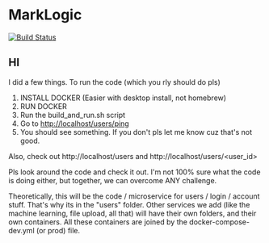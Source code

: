 # MarkLogic
[![Build Status](https://travis-ci.org/geraldomacias/MarkLogic.svg?branch=master)](https://travis-ci.org/geraldomacias/MarkLogic)

## HI

I did a few things.
To run the code (which you rly should do pls)
1. INSTALL DOCKER (Easier with desktop install, not homebrew)
2. RUN DOCKER
3. Run the build_and_run.sh script
4. Go to <http://localhost/users/ping>
5. You should see something. If you don't pls let me know cuz that's not good.

Also, check out http://localhost/users and http://localhost/users/<user_id>

Pls look around the code and check it out. I'm not 100% sure what the code is doing either, but together, we can overcome ANY challenge.

Theoretically, this will be the code / microservice for users / login / account stuff. That's why its in the "users" folder. Other services we add (like the machine learning, file upload, all that) will have their own folders, and their own containers. All these containers are joined by the docker-compose-dev.yml (or prod) file.